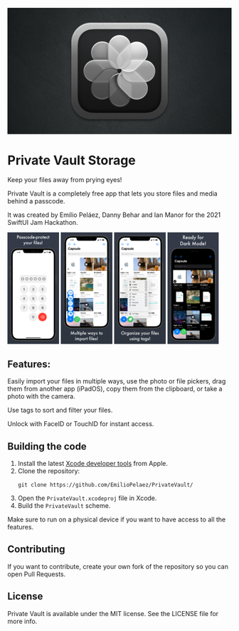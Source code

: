 ![Private Vault Logo](./logo.png)
# Private Vault Storage

Keep your files away from prying eyes!

Private Vault is a completely free app that lets you store files and media behind a passcode.

It was created by Emilio Peláez, Danny Behar and Ian Manor for the 2021 SwiftUI Jam Hackathon.

<p float="left">
  <img src="./Screenshots/Screenshot0.png" alt="Lock Screen" width=23% height=23%>
  <img src="./Screenshots/Screenshot1.png" alt="Import Files" width=23% height=23%>
  <img src="./Screenshots/Screenshot2.png" alt="Tags" width=23% height=23%>
  <img src="./Screenshots/Screenshot3.png" alt="Dark Mode" width=23% height=23%>
</p>

## Features:
Easily import your files in multiple ways, use the photo or file pickers, drag them from another app (iPadOS), copy them from the clipboard, or take a photo with the camera.

Use tags to sort and filter your files.

Unlock with FaceID or TouchID for instant access.

## Building the code

1. Install the latest [Xcode developer tools](https://developer.apple.com/xcode/downloads/) from Apple.
1. Clone the repository:
    ```shell
    git clone https://github.com/EmilioPelaez/PrivateVault/
    ```
1. Open the `PrivateVault.xcodeproj` file in Xcode.
1. Build the `PrivateVault` scheme.

Make sure to run on a physical device if you want to have access to all the features. 

## Contributing

If you want to contribute, create your own fork of the repository so you can open Pull Requests.

## License

Private Vault is available under the MIT license. See the LICENSE file for more info.
